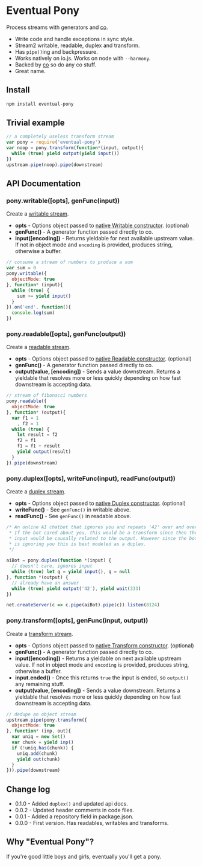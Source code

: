 # Eventual Pony

Process streams with generators and [co](https://www.npmjs.com/package/co).

 * Write code and handle exceptions in sync style.
 * Stream2 writable, readable, duplex and transform.
 * Has `pipe()`ing and backpressure.
 * Works natively on io.js. Works on node with `--harmony`.
 * Backed by [co](https://www.npmjs.com/package/co) so do any co stuff.
 * Great name.

## Install

```bash
npm install eventual-pony
```

## Trivial example

```js
// a completely useless transform stream
var pony = require('eventual-pony')
var noop = pony.transform(function*(input, output){
  while (true) yield output(yield input())
})
upstream.pipe(noop).pipe(downstream)
```

## API Documentation

### pony.writable([opts], genFunc(input))

Create a [writable stream](https://iojs.org/api/stream.html#stream_class_stream_writable).

 * **opts** - Options object passed to [native Writable constructor](https://iojs.org/api/stream.html#stream_new_stream_writable_options). (optional)
 * **genFunc()** - A generator function passed directly to co.
 * **input([encoding])** - Returns yieldable for next available upstream value.  If not in object mode and `encoding` is provided, produces string, otherwise a buffer.

```js
// consume a stream of numbers to produce a sum
var sum = 0
pony.writable({
  objectMode: true
}, function* (input){
  while (true) {
    sum += yield input()
  }
}).on('end', function(){
  console.log(sum)
})
```

### pony.readable([opts], genFunc(output))

Create a [readable stream](https://iojs.org/api/stream.html#stream_class_stream_readable).

 * **opts** - Options object passed to [native Readable constructor](https://iojs.org/api/stream.html#stream_new_stream_readable_options). (optional)
 * **genFunc()** - A generator function passed directly to co.
 * **output(value, [encoding])** - Sends a value downstream. Returns a yieldable that resolves more or less quickly depending on how fast downstream is accepting data.

```js
// stream of fibonacci numbers
pony.readable({
  objectMode: true
}, function* (output){
  var f1 = 1
    , f2 = 1
  while (true) {
    let result = f2
    f2 = f1
    f1 = f1 + result
    yield output(result)
  }
}).pipe(downstream)
```

### pony.duplex([opts], writeFunc(input), readFunc(output))

Create a [duplex stream](https://iojs.org/api/stream.html#stream_class_stream_duplex).

 * **opts** - Options object passed to [native Duplex constructor](https://iojs.org/api/stream.html#stream_new_stream_duplex_options). (optional)
 * **writeFunc()** - See `genFunc()` in writable above.
 * **readFunc()** - See `genFunc()` in readable above.

```js
/* An online AI chatbot that ignores you and repeats '42' over and over.
 * If the bot cared about you, this would be a transform since then the
 * input would be causally related to the output. However since the bot
 * is ignoring you this is best modeled as a duplex.
 */

aiBot = pony.duplex(function *(input) {
  // doesn't care, ignores input
  while (true) let q = yield input(), q = null
}, function *(output) {
  // already have an answer
  while (true) yield output('42'), yield wait(333)
})

net.createServer(c => c.pipe(aiBot).pipe(c)).listen(8124)
```

### pony.transform([opts], genFunc(input, output))

Create a [transform stream](https://iojs.org/api/stream.html#stream_class_stream_transform).

 * **opts** - Options object passed to [native Transform constructor](https://iojs.org/api/stream.html#stream_new_stream_transform_options). (optional)
 * **genFunc()** - A generator function passed directly to co.
 * **input([encoding])** - Returns a yieldable on next available upstream value. If not in object mode and `encoding` is provided, produces string, otherwise a buffer.
 * **input.ended()** - Once this returns `true` the input is ended, so `output()` any remaining stuff.
 * **output(value, [encoding])** - Sends a value downstream. Returns a yieldable that resolves more or less quickly depending on how fast downstream is accepting data.

```js
// dedupe an object stream
upstream.pipe(pony.transform({
  objectMode: true
}, function* (inp, out){
  var uniq = new Set()
  var chunk = yield inp()
  if (!uniq.has(chunk)) {
    uniq.add(chunk)
    yield out(chunk)
  }
})).pipe(downstream)
```

## Change log

 * 0.1.0 - Added `duplex()` and updated api docs.
 * 0.0.2 - Updated header comments in code files.
 * 0.0.1 - Added a repository field in package.json.
 * 0.0.0 - First version. Has readables, writables and transforms.

## Why "Eventual Pony"?

If you're good little boys and girls, eventually you'll get a pony.

